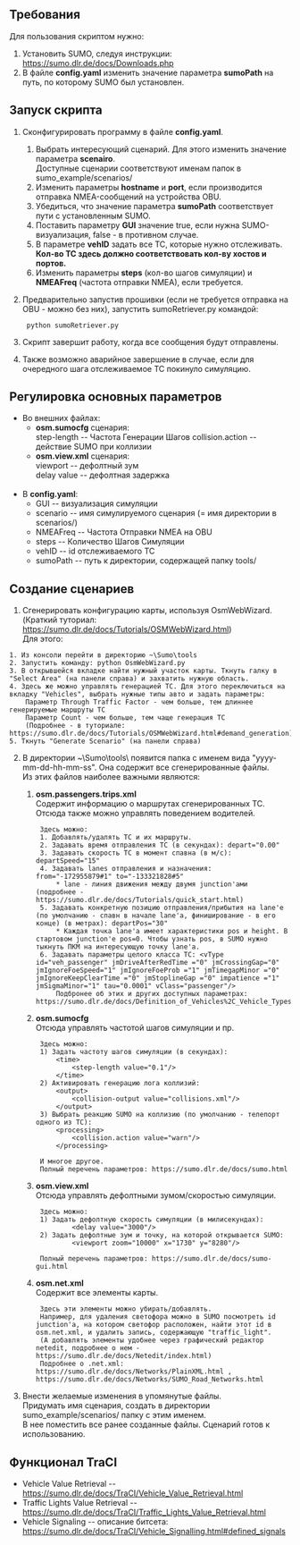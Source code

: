 ## Требования
Для пользования скриптом нужно:  
1. Установить SUMO, следуя инструкции: https://sumo.dlr.de/docs/Downloads.php
2. В файле **config.yaml** изменить значение параметра **sumoPath** на путь, по которому SUMO был установлен.


## Запуск скрипта
1. Сконфигурировать программу в файле **config.yaml**.
   1) Выбрать интересующий сценарий. Для этого изменить значение параметра **scenairo**.  
   Доступные сценарии соответствуют именам папок в sumo_example/scenarios/
   2) Изменить параметры **hostname** и **port**, если производится отправка NMEA-сообщений на устройства OBU.
   3) Убедиться, что значение параметра **sumoPath** соответствует пути с установленным SUMO.
   4) Поставить параметру **GUI** значение true, если нужна SUMO-визуализация, false - в противном случае.
   5) В параметре **vehID** задать все ТС, которые нужно отслеживать. **Кол-во ТС здесь должно соответствовать кол-ву хостов и портов.**
   6) Изменить параметры **steps** (кол-во шагов симуляции) и **NMEAFreq** (частота отправки NMEA), если требуется.  
2. Предварительно запустив прошивки (если не требуется отправка на OBU - можно без них), запустить sumoRetriever.py командой: 
   
        python sumoRetriever.py
   <p>

3. Скрипт завершит работу, когда все сообщения будут отправлены.

4. Также возможно аварийное завершение в случае, если для очередного шага отслеживаемое ТС покинуло симуляцию.

## Регулировка основных параметров

* Во внешних файлах:  
  * **osm.sumocfg** сценария:  
    step-length -- Частота Генерации Шагов
    collision.action -- действие SUMO при коллизии
  * **osm.view.xml** сценария:  
    viewport -- дефолтный зум  
    delay value --  дефолтная задержка  
    <br/>
* В **config.yaml**:
  * GUI -- визуализация симуляции
  * scenario -- имя симулируемого сценария (= имя директории в scenarios/)
  * NMEAFreq -- Частота Отправки NMEA на OBU
  * steps -- Количество Шагов Симуляции
  * vehID -- id отслеживаемого ТС
  * sumoPath -- путь к директории, содержащей папку tools/


## Создание сценариев

  1. Сгенерировать конфигурацию карты, используя OsmWebWizard.  
     (Краткий туториал: https://sumo.dlr.de/docs/Tutorials/OSMWebWizard.html)  
        Для этого:

    1. Из консоли перейти в директорию ~\Sumo\tools
    2. Запустить команду: python OsmWebWizard.py
    3. В открывшейся вкладке найти нужный участок карты. Ткнуть галку в "Select Area" (на панели справа) и захватить нужную область.
    4. Здесь же можно управлять генерацией ТС. Для этого переключиться на вкладку "Vehicles", выбрать нужные типы авто и задать параметры:
        Параметр Through Traffic Factor - чем больше, тем длиннее генерируемые маршруты ТС
        Параметр Count - чем больше, тем чаще генерация ТС
        (Подробнее - в туториале: https://sumo.dlr.de/docs/Tutorials/OSMWebWizard.html#demand_generation)
    5. Ткнуть "Generate Scenario" (на панели справа)
  2. В директории ~\Sumo\tools\ появится папка с именем вида "yyyy-mm-dd-hh-mm-ss". Она содержит все сгенерированные файлы.  
        Из этих файлов наиболее важными являются:  
        1. **osm.passengers.trips.xml**  
        Содержит информацию о маршрутах сгенерированных ТС. Отсюда также можно управлять поведением водителей.
        
                Здесь можно:
                1. Добавлять/удалять ТС и их маршруты.
                2. Задавать время отправления ТС (в секундах): depart="0.00"
                3. Задавать скорость ТС в момент спавна (в м/с): departSpeed="15"
                4. Задавать lanes отправления и назначения: from="-172955879#1" to="-133321828#5"
                    * lane - линия движения между двумя junction'ами (подробнее - https://sumo.dlr.de/docs/Tutorials/quick_start.html)
                5. Задавать конкретную позицию отправления/прибытия на lane'е (по умолчанию - спавн в начале lane'а, финиширование - в его конце) (в метрах): departPos="30"
                    * Каждая точка lane'а имеет характеристики pos и height. В стартовом junction'e pos=0. Чтобы узнать pos, в SUMO нужно тыкнуть ПКМ на интересующую точку lane'а.
                6. Задавать параметры целого класса ТС: <vType id="veh_passenger" jmDriveAfterRedTime ="0" jmCrossingGap="0" jmIgnoreFoeSpeed="1" jmIgnoreFoeProb ="1" jmTimegapMinor ="0" jmIgnoreKeepClearTime ="0" jmStoplineGap ="0" impatience ="1" jmSigmaMinor="1" tau="0.0001" vClass="passenger"/>
                    Подбронее об этих и других доступных параметрах: https://sumo.dlr.de/docs/Definition_of_Vehicles%2C_Vehicle_Types%2C_and_Routes.html#vehicle_types
        <p>

        2. **osm.sumocfg**  
        Отсюда управлять частотой шагов симуляции и пр.
           
                Здесь можно:
                1) Задать частоту шагов симуляции (в секундах):
                    <time>
                        <step-length value="0.1"/>
                    </time>
                2) Активировать генерацию лога коллизий:
                    <output>
                        <collision-output value="collisions.xml"/>
                    </output>
                3) Выбрать реакцию SUMO на коллизию (по умолчанию - телепорт одного из ТС):
                    <processing>
                        <collision.action value="warn"/>
                    </processing>
                
                И многое другое.
                Полный перечень параметров: https://sumo.dlr.de/docs/sumo.html
        <p>
    
        3. **osm.view.xml**  
        Отсюда управлять дефолтными зумом/скоростью симуляции.
    
                Здесь можно:
                1) Задать дефолтную скорость симуляции (в милисекундах):
                        <delay value="3000"/>
                2) Задать дефолтные зум и точку, на которой открывается SUMO:
                        <viewport zoom="10000" x="1730" y="8280"/>
           
                Полный перечень параметров: https://sumo.dlr.de/docs/sumo-gui.html
        <p>

        4. **osm.net.xml**  
        Содержит все элементы карты.

                Здесь эти элементы можно убирать/добавлять.
                Например, для удаления светофора можно в SUMO посмотреть id junction'а, на котором светофор расположен, найти этот id в osm.net.xml, и удалить запись, содержающую "traffic_light".
                (А добавлять элементы удобнее через графический редактор netedit, подробнее о нем - https://sumo.dlr.de/docs/Netedit/index.html)
                Подробнее о .net.xml: https://sumo.dlr.de/docs/Networks/PlainXML.html , https://sumo.dlr.de/docs/Networks/SUMO_Road_Networks.html
        <p>

  3. Внести желаемые изменения в упомянутые файлы.  
    Придумать имя сценария, создать в директории sumo_example/scenarios/ папку с этим именем.  
     В нее поместить все ранее созданные файлы.
     Сценарий готов к использованию.
     
## Функционал TraCI
* Vehicle Value Retrieval -- https://sumo.dlr.de/docs/TraCI/Vehicle_Value_Retrieval.html
* Traffic Lights Value Retrieval -- https://sumo.dlr.de/docs/TraCI/Traffic_Lights_Value_Retrieval.html
* Vehicle Signaling -- описание битсета: https://sumo.dlr.de/docs/TraCI/Vehicle_Signalling.html#defined_signals
    
